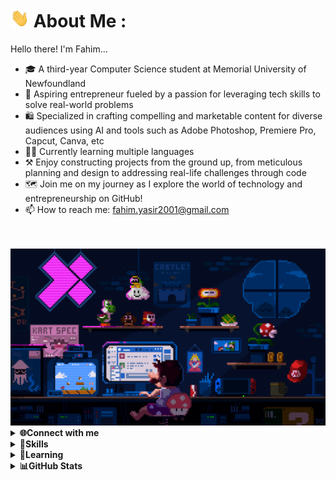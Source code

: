 # <img src="img/wave.gif" width="30px" height="30px" /> About Me :

Hello there! I'm Fahim...
</br>
- 🎓 A third-year Computer Science student at Memorial University of Newfoundland
- 👔 Aspiring entrepreneur fueled by a passion for leveraging tech skills to solve real-world problems
- 🛍️ Specialized in crafting compelling and marketable content for diverse audiences using AI and tools such as Adobe Photoshop, Premiere Pro, Capcut, Canva, etc
- 👨‍💻 Currently learning multiple languages
- ⚒️ Enjoy constructing projects from the ground up, from meticulous planning and design to addressing real-life challenges through code
- 🗺️ Join me on my journey as I explore the world of technology and entrepreneurship on GitHub!
- 📫 How to reach me: fahim.yasir2001@gmail.com
</br>
</br>

<img src="img/comp6.gif"/>


<details>
  <summary><strong>🌐Connect with me</strong></summary>
<div>
  <p align="center">
    <a href="https://linkedin.com/in/fahim-yasir" target="blank"><img align="center" src="https://img.shields.io/badge/LinkedIn-0077B5?style=for-the-badge&logo=linkedin&logoColor=white" alt="fahimyasir"></a>
    <a href="mailto:fahim.yasir2001@gmail.com" target="blank"><img align="center" src="https://img.shields.io/badge/Gmail-D14836?style=for-the-badge&logo=gmail&logoColor=white" alt="fahimyasir2001"/></a>
  </p><br>
</div>
</details>


<details>
  <summary><strong>🚀Skills</strong></summary>
<div>
  <p align="center">
    <img align="center" src="https://img.shields.io/badge/python-3670A0?style=for-the-badge&logo=python&logoColor=ffdd54" alt="Python">
    <img align="center" src="https://img.shields.io/badge/java-%23ED8B00.svg?style=for-the-badge&logo=openjdk&logoColor=white" alt="Java">
    <img align="center" src="https://img.shields.io/badge/c-%2300599C.svg?style=for-the-badge&logo=c&logoColor=white" alt="C">
    <img align="center" src="https://img.shields.io/badge/sqlite-%2307405e.svg?style=for-the-badge&logo=sqlite&logoColor=white" alt="SQLite">
    <img align="center" src="https://img.shields.io/badge/html5-%23E34F26.svg?style=for-the-badge&logo=html5&logoColor=white" alt="HTML5">
    <img align="center" src="https://img.shields.io/badge/css3-%231572B6.svg?style=for-the-badge&logo=css3&logoColor=white" alt="CSS3">
    <img align="center" src="https://img.shields.io/badge/Windows%20Terminal-%234D4D4D.svg?style=for-the-badge&logo=windows-terminal&logoColor=white" alt="WindowsTerminal">
  </p>
  <p align="center">
    <img align="center" src="https://img.shields.io/badge/adobe%20photoshop-%2331A8FF.svg?style=for-the-badge&logo=adobe%20photoshop&logoColor=white" alt="AdobePhotoshop">
    <img align="center" src="https://img.shields.io/badge/Adobe%20Lightroom-31A8FF.svg?style=for-the-badge&logo=Adobe%20Lightroom&logoColor=white" alt="AdobeLightroom">
    <img align="center" src="https://img.shields.io/badge/Adobe%20Premiere%20Pro-9999FF.svg?style=for-the-badge&logo=Adobe%20Premiere%20Pro&logoColor=white" alt="AdobePreimerePro">
    <img align="center" src="https://img.shields.io/badge/Canva-%2300C4CC.svg?style=for-the-badge&logo=Canva&logoColor=white" alt="Canva">
  </p><br>
</div>
</details>


<details>
  <summary><strong>🚧Learning</strong></summary>
<div>
  <p align="center">
    <img align="center" src="https://img.shields.io/badge/javascript-%23323330.svg?style=for-the-badge&logo=javascript&logoColor=%23F7DF1E" alt="JavaScript">
    <img align="center" src="https://img.shields.io/badge/react-%2320232a.svg?style=for-the-badge&logo=react&logoColor=%2361DAFB" alt="React">
    <img align="center" src="https://img.shields.io/badge/typescript-%23007ACC.svg?style=for-the-badge&logo=typescript&logoColor=white" alt="TypeScript">
    <img align="center" src="https://img.shields.io/badge/bootstrap-%238511FA.svg?style=for-the-badge&logo=bootstrap&logoColor=white" alt="Bootstrap">
    <img align="center" src="https://img.shields.io/badge/node.js-6DA55F?style=for-the-badge&logo=node.js&logoColor=white" alt="NodeJS">
    <img align="center" src="https://img.shields.io/badge/express.js-%23404d59.svg?style=for-the-badge&logo=express&logoColor=%2361DAFB" alt="ExpressJS">
    <img align="center" src="https://img.shields.io/badge/mysql-%2300000f.svg?style=for-the-badge&logo=mysql&logoColor=white" alt="MySQL">
    <img align="center" src="https://img.shields.io/badge/MongoDB-%234ea94b.svg?style=for-the-badge&logo=mongodb&logoColor=white" alt="MongoDB">
  </p><br>
</div>
</details>


<details>
<summary><strong>📊GitHub Stats</strong></summary>
<br>

<p align="center"><img src="https://github-readme-stats.vercel.app/api/top-langs/?username=fahim-ysr&theme=dark&hide_border=false&include_all_commits=false&count_private=false&layout=compact"/></p>

<p align="center"><img src="https://github-readme-stats.vercel.app/api?username=fahim-ysr&theme=dark&hide_border=false&include_all_commits=false&count_private=false" /></p>
</details>
